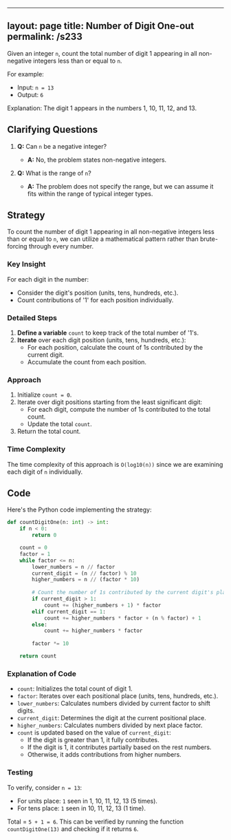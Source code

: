 
---
layout: page
title:  Number of Digit One-out
permalink: /s233
---

Given an integer `n`, count the total number of digit 1 appearing in all non-negative integers less than or equal to `n`.

For example:
- Input: `n = 13`
- Output: `6`
  
Explanation: The digit 1 appears in the numbers 1, 10, 11, 12, and 13.

## Clarifying Questions

1. **Q:** Can `n` be a negative integer?
   - **A:** No, the problem states non-negative integers.

2. **Q:** What is the range of `n`?
   - **A:** The problem does not specify the range, but we can assume it fits within the range of typical integer types.

## Strategy

To count the number of digit 1 appearing in all non-negative integers less than or equal to `n`, we can utilize a mathematical pattern rather than brute-forcing through every number.

### Key Insight

For each digit in the number:
- Consider the digit's position (units, tens, hundreds, etc.).
- Count contributions of '1' for each position individually.

### Detailed Steps

1. **Define a variable** `count` to keep track of the total number of '1's.
2. **Iterate** over each digit position (units, tens, hundreds, etc.):
   - For each position, calculate the count of 1s contributed by the current digit.
   - Accumulate the count from each position.
   
### Approach

1. Initialize `count = 0`.
2. Iterate over digit positions starting from the least significant digit:
   - For each digit, compute the number of 1s contributed to the total count.
   - Update the total `count`.
3. Return the total count.

### Time Complexity

The time complexity of this approach is `O(log10(n))` since we are examining each digit of `n` individually.

## Code

Here's the Python code implementing the strategy:

```python
def countDigitOne(n: int) -> int:
    if n < 0:
        return 0

    count = 0
    factor = 1
    while factor <= n:
        lower_numbers = n // factor
        current_digit = (n // factor) % 10
        higher_numbers = n // (factor * 10)
        
        # Count the number of 1s contributed by the current digit's place
        if current_digit > 1:
            count += (higher_numbers + 1) * factor
        elif current_digit == 1:
            count += higher_numbers * factor + (n % factor) + 1
        else:
            count += higher_numbers * factor
        
        factor *= 10

    return count
```

### Explanation of Code

- `count`: Initializes the total count of digit 1.
- `factor`: Iterates over each positional place (units, tens, hundreds, etc.).
- `lower_numbers`: Calculates numbers divided by current factor to shift digits.
- `current_digit`: Determines the digit at the current positional place.
- `higher_numbers`: Calculates numbers divided by next place factor.
- `count` is updated based on the value of `current_digit`:
  - If the digit is greater than 1, it fully contributes.
  - If the digit is 1, it contributes partially based on the rest numbers.
  - Otherwise, it adds contributions from higher numbers.

### Testing

To verify, consider `n = 13`:

- For units place: `1` seen in 1, 10, 11, 12, 13 (5 times).
- For tens place: `1` seen in 10, 11, 12, 13 (1 time).

Total = `5 + 1 = 6`. This can be verified by running the function `countDigitOne(13)` and checking if it returns `6`.